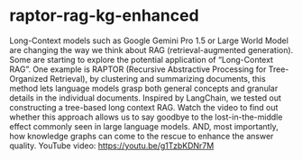 # raptor-rag-kg-enhanced

Long-Context models such as Google Gemini Pro 1.5 or Large World Model are changing the way we think about RAG (retrieval-augmented generation). Some are starting to explore the potential application of “Long-Context RAG”. One example is RAPTOR (Recursive Abstractive Processing for Tree-Organized Retrieval), by clustering and summarizing documents, this method lets language models grasp both general concepts and granular details in the individual documents. Inspired by LangChain, we tested out constructing a tree-based long context RAG. Watch the video to find out whether this approach allows us to say goodbye to the lost-in-the-middle effect commonly seen in large language models. AND, most importantly, how knowledge graphs can come to the rescue to enhance the answer quality. 
YouTube video: https://youtu.be/g1TzbKDNr7M
